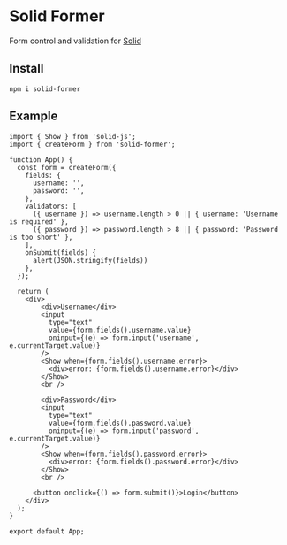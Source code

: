# Solid Former

Form control and validation for [Solid](https://solidjs.com)

## Install

```npm i solid-former```

## Example 

```tsx
import { Show } from 'solid-js';
import { createForm } from 'solid-former';

function App() {
  const form = createForm({
    fields: {
      username: '',
      password: '',
    },
    validators: [
      ({ username }) => username.length > 0 || { username: 'Username is required' },
      ({ password }) => password.length > 8 || { password: 'Password is too short' },
    ],
    onSubmit(fields) {
      alert(JSON.stringify(fields))
    },
  });

  return (
    <div>
        <div>Username</div>
        <input
          type="text"
          value={form.fields().username.value}
          oninput={(e) => form.input('username', e.currentTarget.value)}
        />
        <Show when={form.fields().username.error}>
          <div>error: {form.fields().username.error}</div>
        </Show>
        <br />

        <div>Password</div>
        <input
          type="text"
          value={form.fields().password.value}
          oninput={(e) => form.input('password', e.currentTarget.value)}
        />
        <Show when={form.fields().password.error}>
          <div>error: {form.fields().password.error}</div>
        </Show>
        <br />

      <button onclick={() => form.submit()}>Login</button>
    </div>
  );
}

export default App;
```
